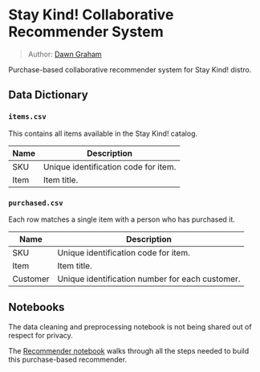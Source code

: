 # Stay Kind! Collaborative Recommender System
> Author: [Dawn Graham](https://dawngraham.github.io/)

Purchase-based collaborative recommender system for Stay Kind! distro.

## Data Dictionary

### `items.csv`
This contains all items available in the Stay Kind! catalog.

| Name | Description |  
| --- | --- |  
| SKU | Unique identification code for item. |
| Item | Item title. |

### `purchased.csv`
Each row matches a single item with a person who has purchased it.

| Name | Description |  
| --- | --- |  
| SKU | Unique identification code for item. |
| Item | Item title. |
| Customer | Unique identification number for each customer. |


## Notebooks
The data cleaning and preprocessing notebook is not being shared out of respect for privacy.

The [Recommender notebook](/notebooks/01_sk_recommender.ipynb) walks through all the steps needed to build this purchase-based recommender.